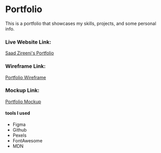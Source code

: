 # Portfolio
This is a portfolio that showcases my skills, projects, and some personal info.

### Live Website Link:
[Saad Zireeni's Portfolio](https://saad-zireeni.github.io/Portfolio/)


### Wireframe Link:
[Portfolio Wireframe](https://www.figma.com/file/lY6WKBPBrhZo4omPpauuvQ/Portfolio-Wireframe?t=s69VL9goQDvE2cvb-0)


### Mockup Link:
[Portfolio Mockup](https://www.figma.com/file/Tj0JlxBcV8fLQLsC3sS8SD/Portfolio-Mockup?t=s69VL9goQDvE2cvb-0)


#### tools I used 
* Figma 
* Github
* Pexels
* FontAwesome
* MDN